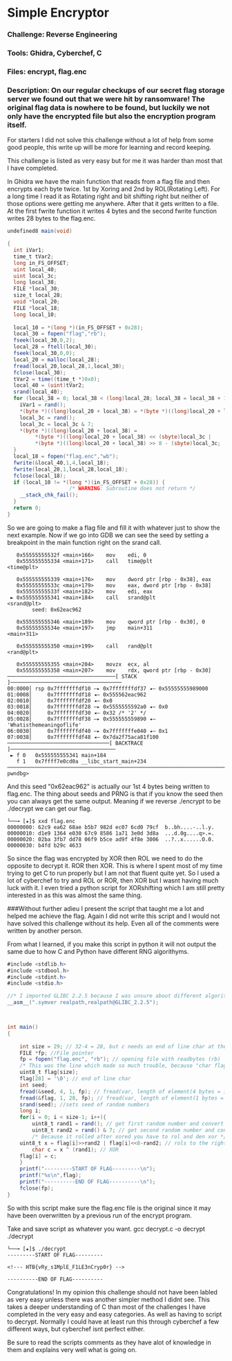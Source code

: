 # Simple Encryptor

### Challenge: Reverse Engineering

### Tools: Ghidra, Cyberchef, C

### Files: encrypt, flag.enc

### Description: On our regular checkups of our secret flag storage server we found out that we were hit by ransomware! The original flag data is nowhere to be found, but luckily we not only have the encrypted file but also the encryption program itself.

For starters I did not solve this challenge without a lot of help from some good people, this write up will be more for learning and record keeping.

This challenge is listed as very easy but for me it was harder than most that I have completed.



In Ghidra we have the main function that reads from a flag file and then encrypts each byte twice. 1st by Xoring and 2nd by ROL(Rotating Left). For a long time I read it as Rotating right and bit shifting right but neither of those options were getting me anywhere. After that it gets written to a file. At the first fwrite function it writes 4 bytes and the second fwrite function writes 28 bytes to the flag.enc.

```cs
undefined8 main(void)

{
  int iVar1;
  time_t tVar2;
  long in_FS_OFFSET;
  uint local_40;
  uint local_3c;
  long local_38;
  FILE *local_30;
  size_t local_28;
  void *local_20;
  FILE *local_18;
  long local_10;
  
  local_10 = *(long *)(in_FS_OFFSET + 0x28);
  local_30 = fopen("flag","rb");
  fseek(local_30,0,2);
  local_28 = ftell(local_30);
  fseek(local_30,0,0);
  local_20 = malloc(local_28);
  fread(local_20,local_28,1,local_30);
  fclose(local_30);
  tVar2 = time((time_t *)0x0);
  local_40 = (uint)tVar2;
  srand(local_40);
  for (local_38 = 0; local_38 < (long)local_28; local_38 = local_38 + 1) {
    iVar1 = rand();
    *(byte *)((long)local_20 + local_38) = *(byte *)((long)local_20 + local_38) ^ (byte)iVar1;
    local_3c = rand();
    local_3c = local_3c & 7;
    *(byte *)((long)local_20 + local_38) =
         *(byte *)((long)local_20 + local_38) << (sbyte)local_3c |
         *(byte *)((long)local_20 + local_38) >> 8 - (sbyte)local_3c;
  }
  local_18 = fopen("flag.enc","wb");
  fwrite(&local_40,1,4,local_18);
  fwrite(local_20,1,local_28,local_18);
  fclose(local_18);
  if (local_10 != *(long *)(in_FS_OFFSET + 0x28)) {
                    /* WARNING: Subroutine does not return */
    __stack_chk_fail();
  }
  return 0;
}
```
So we are going to make a flag file and fill it with whatever just to show the next example.
Now if we go into GDB we can see the seed by setting a breakpoint in the main function right on the srand call.

```console
   0x55555555532f <main+166>    mov    edi, 0
   0x555555555334 <main+171>    call   time@plt                <time@plt>
 
   0x555555555339 <main+176>    mov    dword ptr [rbp - 0x38], eax
   0x55555555533c <main+179>    mov    eax, dword ptr [rbp - 0x38]
   0x55555555533f <main+182>    mov    edi, eax
 ► 0x555555555341 <main+184>    call   srand@plt                <srand@plt>
        seed: 0x62eac962
 
   0x555555555346 <main+189>    mov    qword ptr [rbp - 0x30], 0
   0x55555555534e <main+197>    jmp    main+311                <main+311>
 
   0x555555555350 <main+199>    call   rand@plt                <rand@plt>
 
   0x555555555355 <main+204>    movzx  ecx, al
   0x555555555358 <main+207>    mov    rdx, qword ptr [rbp - 0x30]
───────────────────────────────────[ STACK ]────────────────────────────────────
00:0000│ rsp 0x7fffffffdf10 —▸ 0x7fffffffdf37 ◂— 0x55555555989000
01:0008│     0x7fffffffdf18 ◂— 0x555562eac962
02:0010│     0x7fffffffdf20 ◂— 0x0
03:0018│     0x7fffffffdf28 —▸ 0x5555555592a0 ◂— 0x0
04:0020│     0x7fffffffdf30 ◂— 0x32 /* '2' */
05:0028│     0x7fffffffdf38 —▸ 0x555555559890 ◂— 'Whatisthemeaningoflife'
06:0030│     0x7fffffffdf40 —▸ 0x7fffffffe040 ◂— 0x1
07:0038│     0x7fffffffdf48 ◂— 0x7da2f75aca81f100
─────────────────────────────────[ BACKTRACE ]──────────────────────────────────
 ► f 0   0x555555555341 main+184
   f 1   0x7ffff7e0cd0a __libc_start_main+234
────────────────────────────────────────────────────────────────────────────────
pwndbg> 
```
And this seed "0x62eac962" is actually our 1st 4 bytes being written to flag.enc. The thing about seeds and PRNG is that if you know the seed then you can always get the same output. Meaning if we reverse ./encrypt to be ./decrypt we can get our flag.

```console
└──╼ [★]$ xxd flag.enc
00000000: 62c9 ea62 68ae b5b7 982d ec07 6cd0 79cf  b..bh....-..l.y.
00000010: d1e9 1364 e030 67c9 8586 1a71 3e0d 3d8a  ...d.0g....q>.=.
00000020: 02ba 3fb7 dd78 06f9 b5ce ad9f 4f8e 3006  ..?..x......O.0.
00000030: b4fd b29c 4633 
```

So since the flag was encrypted by XOR then ROL we need to do the opposite to decrypt it. ROR then XOR. This is where I spent most of my time trying to get C to run properly but I am not that fluent quite yet. So I used a lot of cyberchef to try and ROL or ROR, then XOR but I wasnt having much luck with it. I even tried a python script for XORshifting which I am still pretty interested in as this was almost the same thing.

###Without further adieu I present the script that taught me a lot and helped me achieve the flag. Again I did not write this script and I would not have solved this challenge without its help. Even all of the comments were written by another person.

From what I learned, if you make this script in python it will not output the same due to how C and Python have different RNG algorithyms.


```cs
#include <stdlib.h>
#include <stdbool.h>
#include <stdint.h>
#include <stdio.h>

//* I imported GLIBC 2.2.5 because I was unsure about different algorithms between different versions of libc *//
__asm__(".symver realpath,realpath@GLIBC_2.2.5");  



int main()
{
    
    int size = 29; // 32-4 = 28, but c needs an end of line char at the end of a string
    FILE *fp; //File pointer
    fp = fopen("flag.enc", "rb"); // opening file with readbytes (rb)
    /* This was the line which made so much trouble, because "char flag[size];" cuts off the first bit..."uint8_t flag[size]" does not */
    uint8_t flag[size]; 
    flag[28] = '\0'; // end of line char
    int seed; 
    fread(&seed, 4, 1, fp); // fread(var, length of element(4 bytes = integer), elements=1, file pointer) reads seed
    fread(&flag, 1, 28, fp); // fread(var, length of element(1 bytes = uint8_t), elements=28, file pointer) reads encrypted flag
    srand(seed); //sets seed of random numbers
    long i;
    for(i = 0; i < size-1; i++){
    	uint8_t rand1 = rand(); // get first random number and convert to uint8_t (1byte)
    	uint8_t rand2 = rand() & 7; // get second random number and convert to uint8_t (1byte) and perform AND 7
        /* Because it rolled after xored you have to rol and den xor */
  	uint8_t x = flag[i]>>rand2 | flag[i]<<8-rand2; // rols to the right
    	char c = x ^ (rand1); // XOR 
	flag[i] = c;
    }
    printf("---------START OF FLAG---------\n");
    printf("%s\n",flag);
    printf("----------END OF FLAG----------\n");
    fclose(fp);
}
```


So with this script make sure the flag.enc file is the original since it may have been overwritten by a previous run of the encrypt program.



Take and save script as whatever you want.
gcc decrypt.c -o decrypt
./decrypt

```console
└──╼ [★]$ ./decrypt 
---------START OF FLAG---------

<!--- HTB{vRy_s1MplE_F1LE3nCryp0r} -->

----------END OF FLAG----------
```

Congratulations! In my opinion this challenge should not have been labled as very easy unless there was another simpler method I didnt see. This takes a deeper understanding of C than most of the challenges I have completed in the very easy and easy categories. As well as having to script to decrypt. Normally I could have at least run this through cyberchef a few different ways, but cyberchef isnt perfect either.

Be sure to read the scripts comments as they have alot of knowledge in them and explains very well what is going on.

